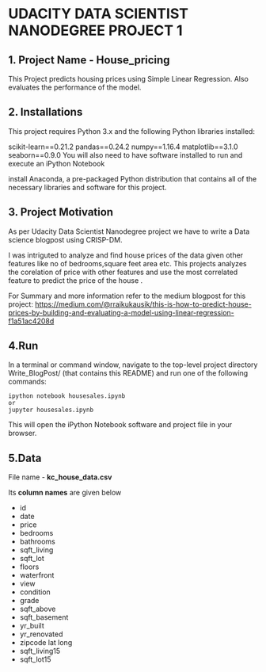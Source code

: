 # UDACITY DATA SCIENTIST NANODEGREE PROJECT 1

## 1. Project Name - House_pricing
This Project predicts housing prices using Simple Linear Regression.
Also evaluates the performance of the model.

## 2. Installations
This project requires Python 3.x and the following Python libraries installed:

scikit-learn==0.21.2
pandas==0.24.2
numpy==1.16.4
matplotlib==3.1.0
seaborn==0.9.0
You will also need to have software installed to run and execute an iPython Notebook

install Anaconda, a pre-packaged Python distribution that contains all of the necessary libraries and software for this project.

## 3. Project Motivation

As per Udacity Data Scientist Nanodegree project  we have to write a Data science blogpost using CRISP-DM.

I was intriguted to analyze and find house prices of the data given other features like no of bedrooms,square feet area etc.
This projects analyzes the corelation of price with other features and use the most correlated feature to predict the price of the house . 

For Summary and more information refer to the medium blogpost for this project: https://medium.com/@rrajkukausik/this-is-how-to-predict-house-prices-by-building-and-evaluating-a-model-using-linear-regression-f1a51ac4208d

## 4.Run
In a terminal or command window, navigate to the top-level project directory Write_BlogPost/ (that contains this README) and run one of the following commands:

``` 
ipython notebook housesales.ipynb
or
jupyter housesales.ipynb
```
This will open the iPython Notebook software and project file in your browser.

## 5.Data
File name - **kc_house_data.csv**

Its **column names** are given below

* id
* date	
* price	
* bedrooms
* bathrooms
* sqft_living
* sqft_lot	
* floors
* waterfront
* view
* condition
* grade
* sqft_above
* sqft_basement
* yr_built
* yr_renovated
* zipcode	lat	long
* sqft_living15
* sqft_lot15



